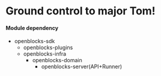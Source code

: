 # Ground control to major Tom!

#### Module dependency

- openblocks-sdk
    - openblocks-plugins
    - openblocks-infra
        - openblocks-domain
            - openblocks-server(API+Runner)